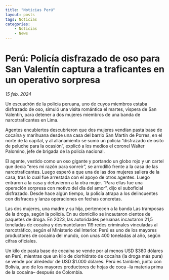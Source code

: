 ```yaml
---
title: "Noticias Perú"
layout: posts
tags: Noticias
categories: 
    - Noticias
    - News
---
```


# Perú: Policía disfrazado de oso para San Valentín captura a traficantes en un operativo sorpresa

_15 feb. 2024_

Un escuadrón de la policía peruana, uno de cuyos miembros estaba disfrazado de oso, simuló una visita romántica el martes, víspera de San Valentín, para detener a dos mujeres miembros de una banda de narcotraficantes en Lima.

Agentes encubiertos descubrieron que dos mujeres vendían pasta base de cocaína y marihuana desde una casa del barrio San Martín de Porres, en el norte de la capital, y al allanamiento se sumó un policía “disfrazado de osito de peluche para la ocasión”, explicó a los medios el coronel Walter Palomino, jefe de brigada de la policía nacional.

El agente, vestido como un oso gigante y portando un globo rojo y un cartel que decía “eres mi razón para sonreír”, se arrodilló frente a la casa de las narcotraficantes. Luego esperó a que una de las dos mujeres saliera de la casa, tras lo cual fue arrestada con el apoyo de otros agentes. Luego entraron a la casa y detuvieron a la otra mujer. “Para ellas fue una operación sorpresa con motivo del día del amor”, dijo el suboficial disfrazado. Desde hace algún tiempo, la policía atrapa a los delincuentes con disfraces y lanza operaciones en fechas concretas.

Las dos mujeres, una madre y su hija, pertenecen a la banda Las tramposas de la droga, según la policía. En su domicilio se incautaron cientos de paquetes de droga. En 2023, las autoridades peruanas incautaron 21,5 toneladas de cocaína y desmantelaron 119 redes criminales vinculadas al narcotráfico, según el Ministerio del Interior. Perú es uno de los mayores productores de cocaína del mundo, con unas 400 toneladas al año, según cifras oficiales.

Un kilo de pasta base de cocaína se vende por al menos USD $380 dólares en Perú, mientras que un kilo de clorhidrato de cocaína (la droga más pura) se vende por alrededor de USD $1.000 dólares. Perú es también, junto con Bolivia, uno de los mayores productores de hojas de coca –la materia prima de la cocaína– después de Colombia.


